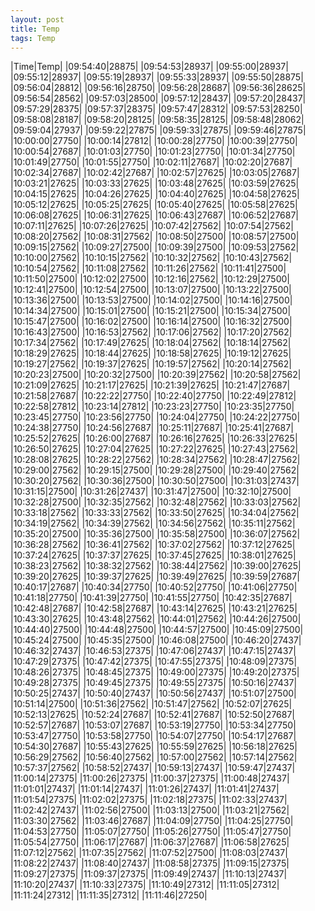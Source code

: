 ```yaml
---
layout: post
title: Temp
tags: Temp
---
```

|Time|Temp|
|09:54:40|28875|
|09:54:53|28937|
|09:55:00|28937|
|09:55:12|28937|
|09:55:19|28937|
|09:55:33|28937|
|09:55:50|28875|
|09:56:04|28812|
|09:56:16|28750|
|09:56:28|28687|
|09:56:36|28625|
|09:56:54|28562|
|09:57:03|28500|
|09:57:12|28437|
|09:57:20|28437|
|09:57:29|28375|
|09:57:37|28375|
|09:57:47|28312|
|09:57:53|28250|
|09:58:08|28187|
|09:58:20|28125|
|09:58:35|28125|
|09:58:48|28062|
|09:59:04|27937|
|09:59:22|27875|
|09:59:33|27875|
|09:59:46|27875|
|10:00:00|27750|
|10:00:14|27812|
|10:00:28|27750|
|10:00:39|27750|
|10:00:54|27687|
|10:01:03|27750|
|10:01:23|27750|
|10:01:34|27750|
|10:01:49|27750|
|10:01:55|27750|
|10:02:11|27687|
|10:02:20|27687|
|10:02:34|27687|
|10:02:42|27687|
|10:02:57|27625|
|10:03:05|27687|
|10:03:21|27625|
|10:03:33|27625|
|10:03:48|27625|
|10:03:59|27625|
|10:04:15|27625|
|10:04:26|27625|
|10:04:40|27625|
|10:04:58|27625|
|10:05:12|27625|
|10:05:25|27625|
|10:05:40|27625|
|10:05:58|27625|
|10:06:08|27625|
|10:06:31|27625|
|10:06:43|27687|
|10:06:52|27687|
|10:07:11|27625|
|10:07:26|27625|
|10:07:42|27562|
|10:07:54|27562|
|10:08:20|27562|
|10:08:31|27562|
|10:08:50|27500|
|10:08:57|27500|
|10:09:15|27562|
|10:09:27|27500|
|10:09:39|27500|
|10:09:53|27562|
|10:10:00|27562|
|10:10:15|27562|
|10:10:32|27562|
|10:10:43|27562|
|10:10:54|27562|
|10:11:08|27562|
|10:11:26|27562|
|10:11:41|27500|
|10:11:50|27500|
|10:12:02|27500|
|10:12:16|27562|
|10:12:29|27500|
|10:12:41|27500|
|10:12:54|27500|
|10:13:07|27500|
|10:13:22|27500|
|10:13:36|27500|
|10:13:53|27500|
|10:14:02|27500|
|10:14:16|27500|
|10:14:34|27500|
|10:15:01|27500|
|10:15:21|27500|
|10:15:34|27500|
|10:15:47|27500|
|10:16:02|27500|
|10:16:14|27500|
|10:16:32|27500|
|10:16:43|27500|
|10:16:53|27562|
|10:17:06|27562|
|10:17:20|27562|
|10:17:34|27562|
|10:17:49|27625|
|10:18:04|27562|
|10:18:14|27562|
|10:18:29|27625|
|10:18:44|27625|
|10:18:58|27625|
|10:19:12|27625|
|10:19:27|27562|
|10:19:37|27625|
|10:19:57|27562|
|10:20:14|27562|
|10:20:23|27500|
|10:20:32|27500|
|10:20:39|27562|
|10:20:58|27562|
|10:21:09|27625|
|10:21:17|27625|
|10:21:39|27625|
|10:21:47|27687|
|10:21:58|27687|
|10:22:22|27750|
|10:22:40|27750|
|10:22:49|27812|
|10:22:58|27812|
|10:23:14|27812|
|10:23:23|27750|
|10:23:35|27750|
|10:23:45|27750|
|10:23:56|27750|
|10:24:04|27750|
|10:24:22|27750|
|10:24:38|27750|
|10:24:56|27687|
|10:25:11|27687|
|10:25:41|27687|
|10:25:52|27625|
|10:26:00|27687|
|10:26:16|27625|
|10:26:33|27625|
|10:26:50|27625|
|10:27:04|27625|
|10:27:22|27625|
|10:27:43|27562|
|10:28:08|27625|
|10:28:22|27562|
|10:28:34|27562|
|10:28:47|27562|
|10:29:00|27562|
|10:29:15|27500|
|10:29:28|27500|
|10:29:40|27562|
|10:30:20|27562|
|10:30:36|27500|
|10:30:50|27500|
|10:31:03|27437|
|10:31:15|27500|
|10:31:26|27437|
|10:31:47|27500|
|10:32:10|27500|
|10:32:28|27500|
|10:32:35|27562|
|10:32:48|27562|
|10:33:03|27562|
|10:33:18|27562|
|10:33:33|27562|
|10:33:50|27625|
|10:34:04|27562|
|10:34:19|27562|
|10:34:39|27562|
|10:34:56|27562|
|10:35:11|27562|
|10:35:20|27500|
|10:35:36|27500|
|10:35:58|27500|
|10:36:07|27562|
|10:36:28|27562|
|10:36:41|27562|
|10:37:02|27562|
|10:37:12|27625|
|10:37:24|27625|
|10:37:37|27625|
|10:37:45|27625|
|10:38:01|27625|
|10:38:23|27562|
|10:38:32|27562|
|10:38:44|27562|
|10:39:00|27625|
|10:39:20|27625|
|10:39:37|27625|
|10:39:49|27625|
|10:39:59|27687|
|10:40:17|27687|
|10:40:34|27750|
|10:40:52|27750|
|10:41:06|27750|
|10:41:18|27750|
|10:41:39|27750|
|10:41:55|27750|
|10:42:35|27687|
|10:42:48|27687|
|10:42:58|27687|
|10:43:14|27625|
|10:43:21|27625|
|10:43:30|27625|
|10:43:48|27562|
|10:44:01|27562|
|10:44:26|27500|
|10:44:40|27500|
|10:44:48|27500|
|10:44:57|27500|
|10:45:09|27500|
|10:45:24|27500|
|10:45:35|27500|
|10:46:08|27500|
|10:46:20|27437|
|10:46:32|27437|
|10:46:53|27375|
|10:47:06|27437|
|10:47:15|27437|
|10:47:29|27375|
|10:47:42|27375|
|10:47:55|27375|
|10:48:09|27375|
|10:48:26|27375|
|10:48:45|27375|
|10:49:00|27375|
|10:49:20|27375|
|10:49:28|27375|
|10:49:45|27375|
|10:49:55|27375|
|10:50:16|27437|
|10:50:25|27437|
|10:50:40|27437|
|10:50:56|27437|
|10:51:07|27500|
|10:51:14|27500|
|10:51:36|27562|
|10:51:47|27562|
|10:52:07|27625|
|10:52:13|27625|
|10:52:24|27687|
|10:52:41|27687|
|10:52:50|27687|
|10:52:57|27687|
|10:53:07|27687|
|10:53:19|27750|
|10:53:34|27750|
|10:53:47|27750|
|10:53:58|27750|
|10:54:07|27750|
|10:54:17|27687|
|10:54:30|27687|
|10:55:43|27625|
|10:55:59|27625|
|10:56:18|27625|
|10:56:29|27562|
|10:56:40|27562|
|10:57:00|27562|
|10:57:14|27562|
|10:57:37|27562|
|10:58:52|27437|
|10:59:13|27437|
|10:59:47|27437|
|11:00:14|27375|
|11:00:26|27375|
|11:00:37|27375|
|11:00:48|27437|
|11:01:01|27437|
|11:01:14|27437|
|11:01:26|27437|
|11:01:41|27437|
|11:01:54|27375|
|11:02:02|27375|
|11:02:18|27375|
|11:02:33|27437|
|11:02:42|27437|
|11:02:56|27500|
|11:03:13|27500|
|11:03:21|27562|
|11:03:30|27562|
|11:03:46|27687|
|11:04:09|27750|
|11:04:25|27750|
|11:04:53|27750|
|11:05:07|27750|
|11:05:26|27750|
|11:05:47|27750|
|11:05:54|27750|
|11:06:17|27687|
|11:06:37|27687|
|11:06:58|27625|
|11:07:12|27562|
|11:07:35|27562|
|11:07:52|27500|
|11:08:03|27437|
|11:08:22|27437|
|11:08:40|27437|
|11:08:58|27375|
|11:09:15|27375|
|11:09:27|27375|
|11:09:37|27375|
|11:09:49|27437|
|11:10:13|27437|
|11:10:20|27437|
|11:10:33|27375|
|11:10:49|27312|
|11:11:05|27312|
|11:11:24|27312|
|11:11:35|27312|
|11:11:46|27250|
